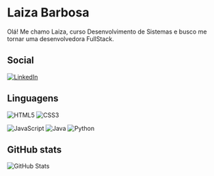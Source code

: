 # Laiza Barbosa

Olá! Me chamo Laiza, curso Desenvolvimento de Sistemas e busco me tornar uma desenvolvedora FullStack.

## Social
[![LinkedIn](https://img.shields.io/badge/LinkedIn-000?style=for-the-badge&logo=linkedin&logoColor=0E76A8)](https://www.linkedin.com/in/laiza-silva-barbosa-1821b7271/)

## Linguagens
![HTML5](https://img.shields.io/badge/HTML5-000?style=for-the-badge&logo=html5)
![CSS3](https://img.shields.io/badge/CSS3-000?style=for-the-badge&logo=css3&logoColor=264CE4)

![JavaScript](https://img.shields.io/badge/JavaScript-000?style=for-the-badge&logo=javascript)
![Java](https://img.shields.io/badge/Java-000?style=for-the-badge&logo=java)
![Python](https://img.shields.io/badge/Python-000?style=for-the-badge&logo=python)

## GitHub stats
![GitHub Stats](https://github-readme-stats.vercel.app/api?username=LaizaBarbosa&theme=transparent&bg_color=000&border_color=4d3147&show_icons=true&icon_color=59ea42&title_color=c9b7c7&text_color=FFF)

